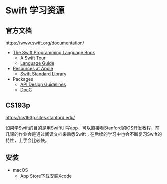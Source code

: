 # Swift 学习资源

## 官方文档

<https://www.swift.org/documentation/>

- [The Swift Programming Language Book](https://www.swift.org/documentation/)
    - [A Swift Tour](https://docs.swift.org/swift-book/GuidedTour/GuidedTour.html)
    - [Language Guide](https://docs.swift.org/swift-book/LanguageGuide/TheBasics.html)
- [Resources at Apple](https://developer.apple.com/swift/resources/)
    - [Swift Standard Library](https://developer.apple.com/documentation/swift/swift-standard-library)
- Packages
    - [API Design Guidelines](https://www.swift.org/documentation/api-design-guidelines/)
    - [DocC](https://www.swift.org/documentation/docc/)

## CS193p

<https://cs193p.sites.stanford.edu/>

如果学Swift的目的是用SwiftUI写app，可以直接看Stanford的iOS开发教程，前几课的作业会是通过阅读文档来熟悉Swift；在后续的学习中也会不断复习Swift的特性，上手会比较快。

## 安装

- macOS
    - App Store下载安装Xcode
